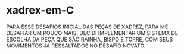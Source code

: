 # xadrex-em-C
PARA ESSE DESAFIOS INICIAL DAS PEÇAS DE XADREZ, PARA ME DESAFIAR UM POUCO MAIS, DECIDI IMPLEMENTAR UM SISTEMA DE ESCOLHA DA PEÇA QUE SÃO RAINHA, BISPO E TORRE, COM SEUS MOVIMENTOS JA RESSALTADOS NO DESAFIO NOVATO.
